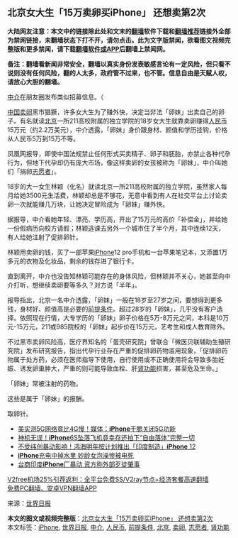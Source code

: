  <h2>北京女大生「15万卖卵买iPhone」 还想卖第2次</h2> <p class="notice"><b>大陆网友注意：本文中的链接除此处和文末的<a href="https://github.com/bannedbook/fanqiang" >翻墙</a>软件下载和<a href="https://github.com/killgcd/justmysocks/blob/master/README.md">翻墙推荐</a>链接外全部为禁网链接，未翻墙状态下打不开，请勿点击。此为文字版禁闻，欲看图文视频完整版和更多禁闻，请下载<a href="https://github.com/bannedbook/fanqiang">翻墙软件或APP</a>后翻墙上禁闻网。</p><p>备注：翻墙看新闻非常安全，翻墙以真实身份发表敏感言论有一定风险，但只看不说则没有任何风险，翻的人太多，政府管不过来，也不管。信息自由是天赋人权，请放心大胆的翻墙。</b></p>  <div class="entry"> <p id="conimg"><a href="https://www.bannedbook.org/bnews/tag/%E4%B8%AD%E4%BB%8B/" class="st_tag internal_tag" rel="tag" title="标签 中介 下的日志">中介</a>在朋友圈发布类似招募信息。（</p> <p><span class='wp_keywordlink_affiliate'><a href="https://www.bannedbook.org/" title="中国" target="_blank">中国</a></span><a href="https://www.bannedbook.org/bnews/tag/%E5%8D%96%E5%8D%B5/" class="st_tag internal_tag" rel="tag" title="标签 卖卵 下的日志">卖卵</a>黑市猖獗，许多女大生为了赚外快，决定当非法「卵妹」出卖自己的卵子。有名就读<a href="https://www.bannedbook.org/bnews/tag/%e5%8c%97%e4%ba%ac/" class="st_tag internal_tag" rel="tag" title="标签 北京 下的日志">北京</a>一所211高校附属的独立学院的18岁女大生就靠卖卵赚得<a href="https://www.bannedbook.org/bnews/tag/%e4%ba%ba%e6%b0%91%e5%b8%81/" class="st_tag internal_tag" rel="tag" title="标签 人民币 下的日志">人民币</a>15万元（约2.2万美元），中介透露，「卵妹」身价跟身材、颜值和学历挂钩，价格从人民币5万到15万不等。</p> <p>凤凰网报导，即使中国法规禁止任何形式买卖精子、卵子和胚胎，亦禁止各种代孕行为，但地下代孕却仍有庞大市场，像这样卖卵的女孩被称为「卵妹」，中介叫她们「捐卵<a href="https://www.bannedbook.org/bnews/tag/%E5%BF%97%E6%84%BF%E8%80%85/" class="st_tag internal_tag" rel="tag" title="标签 志愿者 下的日志">志愿者</a>」。</p> <p>18岁的大一女生林颖（化名）就读北京一所211高校附属的独立学院，虽然家人每月给她3500元生活费，林颖却总是不够花，无意中看到有人在社交平台上讨论卖卵一次就能赚几万块，让她决定冒险成为「卵妹」赚外快。</p>  <p>据报导，中介看她年轻、漂亮、学历高，开出了15万元的高价「补偿金」，并给她一份假病历向校方请假；林颖逃课去另外一个城市住了半个月，其中连续12天，有人给她注射了促排卵针。</p> <p>林颖用卖卵的钱，买了一部苹果<a href="https://www.bannedbook.org/bnews/tag/iphone/" class="st_tag internal_tag" rel="tag" title="标签 iPhone 下的日志">iPhone</a>12 pro手机和一台苹果笔记本，又添置1万多元的衣物及化妆品，剩余的钱存进了银行卡。</p> <p>直到离开，中介也没告知林颖可能存在的身体风险，但林颖并不关心，她甚至向中介打听，想继续卖卵要等多久？对方说「半年」。</p> <p>报导指出，北京一名中介透露，「卵妹」一般在18岁至27岁之间，要想得到更多钱，身材好、颜值高是必要的<a href="https://www.bannedbook.org/bnews/tag/%E5%89%8D%E6%8F%90%E6%9D%A1%E4%BB%B6/" class="st_tag internal_tag" rel="tag" title="标签 前提条件 下的日志">前提条件</a>。超过28岁的「卵妹」，几乎没有客户选择。依照现在行情，大专学历的「卵妹」卵子价格在5万-8万元之间，本科是10万元-15万元，211或985院校的「卵妹」起步价在15万元，艺考生和成人教育除外。</p>  <p>不过黑市卖卵风险高，医疗界知名的「蛋壳研究院」曾联合「微医贝联辅助生殖研究院」发布研究报告，指出代孕行业存在严重的促排卵药物滥用现象，「促排卵药物属于处方药，必须在医师指导下使用，自行使用或不正确使用将会导致多胎妊娠、诱发卵巢肿大，严重的则可能导致血栓、肝<a href="https://www.bannedbook.org/bnews/tag/%E8%82%BE%E5%8A%9F%E8%83%BD/" class="st_tag internal_tag" rel="tag" title="标签 肾功能 下的日志">肾功能</a>损害，甚至危及生命。」</p> <p>「卵妹」常被注射的药物。</p> <p>这些是属于「卵妹」的报酬。</p> <p>取卵针。</p>  <ul class='op-related-articles' title='相关阅读'> <li><a href='https://www.bannedbook.org/bnews/cnnews/20201225/1454577.html' target='_blank'>美实测5G网络竟比4G慢！媒体：<b>iPhone</b>干脆关闭5G功能</a></li> <li><a href='https://www.bannedbook.org/bnews/funmedia/20201224/1453893.html' target='_blank'>神机无误！<b>iPhone</b>6S坠落飞机竟幸存还拍下“自由落体”完整一切</a></li> <li><a href='https://www.bannedbook.org/bnews/cnnews/20201222/1452531.html' target='_blank'>不受纬创暴动影响！鸿海明年按计划推出「印度制造」<b>iPhone</b> 12</a></li> <li><a href='https://www.bannedbook.org/bnews/funmedia/20201219/1450861.html' target='_blank'><b>iPhone</b>充电中掉水里 妙龄女泡澡惨被电死</a></li> <li><a href='https://www.bannedbook.org/bnews/headline/20201216/1448861.html' target='_blank'>台商印度<b>iPhone</b>厂暴动 资方称外部歹徒肇事</a></li> </ul> <p class="texttj"> <a href="https://www.bannedbook.org/forum23/topic22702.html" target="_blank">V2free机场25%引荐返利：全平台免费SS/V2ray节点+经济套餐高速翻墙</a><br/> <a href="https://github.com/bannedbook/fanqiang/wiki/%E7%A6%81%E9%97%BB%E7%BD%91%E5%AE%89%E5%8D%93%E7%BF%BB%E5%A2%99%E6%96%B0%E9%97%BBAPP" target="_blank">免费PC翻墙、安卓VPN翻墙APP</a></p><p> 来源：<a href="https://www.bannedbook.org/bnews/tag/%e4%b8%96%e7%95%8c%e6%97%a5%e6%8a%a5/" class="st_tag internal_tag" rel="tag" title="标签 世界日报 下的日志">世界日报</a> </p><a name='sharetosocial'></a>       <div><b>本文的图文或视频完整版</b>：<a href='https://www.bannedbook.org/bnews/cbnews/20201227/1455622.html'>北京女大生「15万卖卵买iPhone」 还想卖第2次</a></div>  </div><!--END ENTRY--> <div class="postfooter"> <div>本文标签：<a href="https://www.bannedbook.org/bnews/tag/iphone/" rel="tag">iPhone</a>, <a href="https://www.bannedbook.org/bnews/tag/%e4%b8%96%e7%95%8c%e6%97%a5%e6%8a%a5/" rel="tag">世界日报</a>, <a href="https://www.bannedbook.org/bnews/tag/%E4%B8%AD%E4%BB%8B/" rel="tag">中介</a>, <a href="https://www.bannedbook.org/bnews/tag/%e4%ba%ba%e6%b0%91%e5%b8%81/" rel="tag">人民币</a>, <a href="https://www.bannedbook.org/bnews/tag/%E5%89%8D%E6%8F%90%E6%9D%A1%E4%BB%B6/" rel="tag">前提条件</a>, <a href="https://www.bannedbook.org/bnews/tag/%e5%8c%97%e4%ba%ac/" rel="tag">北京</a>, <a href="https://www.bannedbook.org/bnews/tag/%E5%8D%96%E5%8D%B5/" rel="tag">卖卵</a>, <a href="https://www.bannedbook.org/bnews/tag/%E5%BF%97%E6%84%BF%E8%80%85/" rel="tag">志愿者</a>, <a href="https://www.bannedbook.org/bnews/tag/%E8%82%BE%E5%8A%9F%E8%83%BD/" rel="tag">肾功能</a></div>  </div><!--END POSTFOOTER--> 